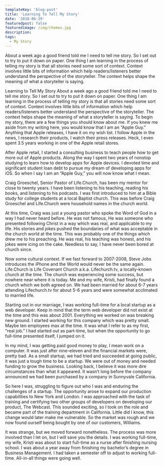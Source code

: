 ```yaml
---
templateKey: 'blog-post'
title: 'Learning To Tell My Story'
date: '2018-06-29'
featuredpost: false
featuredimage: /img/chemex.jpg
description:
tags:
  - My Story
---
```


About a week ago a good friend told me I need to tell me story. So I set out to try to put it down on paper. One thing I am learning in the process of telling my story is that all stories need some sort of context. Context involves little bits of information which help readers/listeners better understand the perspective of the storyteller. The context helps shape the meaning of what a storyteller is saying.

Learning to Tell My Story
About a week ago a good friend told me I need to tell me story. So I set out to try to put it down on paper. One thing I am learning in the process of telling my story is that all stories need some sort of context. Context involves little bits of information which help readers/listeners better understand the perspective of the storyteller. The context helps shape the meaning of what a storyteller is saying. To begin my story, there are a few things you should know about me. If you knew me aside from my writing here, you would know that I am an “Apple Guy.” Anything that Apple releases, I have it on my wish list. I follow Apple in the news, I research their products, I watch their press releases. Heck, I even spent 3.5 years working in one of the Apple retail stores.

After Apple retail, I started a consulting business to teach people how to get more out of Apple products. Along the way I spent two years of nonstop studying to learn how to develop apps for Apple devices. I devoted time and significant student loan debt to pursue my dream of developing apps for iOS. So when I say I am an “Apple Guy,” you will now know what I mean.

Craig Groeschel, Senior Pastor of Life.Church, has been my mentor for close to twenty years. I have been listening to his teaching, reading his books, and listening to his podcasts. I was first introduced to him at a Bible study for college students at a local Baptist church. This was before Craig Groeschel and Life.Church were household names in the church world.

At this time, Craig was just a young pastor who spoke the Word of God in a way I had never heard before. He was not famous, He was someone who presented following Christ in a way which was real, and applicable to my life. His stories and jokes pushed the boundaries of what was acceptable in the church world at the time. This was probably one of the things which drew me to his preaching. He was real, his teaching was honest, and his jokes were icing on the cake. Needless to say, I have never been bored at church since.

Now some cultural context. If we fast forward to 2007-2008, Steve Jobs introduces the iPhone and the World would never be the same again. Life.Church is Life Covenant Church a.k.a. Lifechurch.tv, a locally-known church at the time. The church was experiencing some success, but nowhere near where it is today. Me and my wife, Kristi, had finally found a church which we both agreed on. We had been married for about 6-7 years attending Lifechurch.tv for about 5-6 years and were somewhat acclimated to married life.

Starting out in our marriage, I was working full-time for a local startup as a web developer. Keep in mind that the term web developer did not exist at the time and this was about 2001. Everything we worked on was breaking new ground. I started working for this company which was pretty small. Maybe ten employees max at the time. It was what I refer to as my first, “real job.” I had started out as part-time, but when the opportunity to go full-time presented itself, I jumped on it.

In my mind, I was getting paid good money to play, I mean work on a computer. It was just after nine-eleven and the financial markets were, pretty bad. As a small startup, we had tried and succeeded at going public, it was just a tough time to be a startup. We were out of money and needed funding to grow the business. Looking back, I believe it was more dire circumstances than what it appeared. It wasn’t long before the company announced we had been purchased by a company in Sunnyvale California.

So here I was, struggling to figure out who I was and enduring the challenges of a startup. The opportunity arose to expand our production capabilities to New York and London. I was approached with the task of training and certifying two other groups of developers on developing our product, The Webcast. This sounded exciting, so I took on the role and became part of the training department in California. Little did I know, this change would later make me vulnerable. So the market was rough and we now found ourself being bought by one of our customers, Williams.

It was strange, but we moved forward nonetheless. The process was more involved than I let on, but I will save you the details. I was working full-time, my wife, Kristi was about to start full-time as a nurse after finishing nursing school. I was about a year away from finishing my bachelor’s degree in Business Management. I had taken a semester off to adjust to working full-time. All-in-all things were going well.
